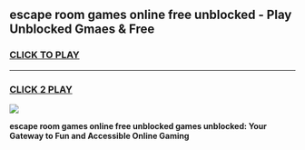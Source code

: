
## escape room games online free unblocked - Play Unblocked Gmaes & Free
<h3>
<a href="https://news.freeplayer.one?title=escape_room_games_online_free_unblocked&ref=16F">CLICK TO PLAY</a></h3>
<hr>

<h3>
<a href="https://news.freeplayer.one?title=escape_room_games_online_free_unblocked&ref=16F">CLICK 2 PLAY</a>
  
</h3>

<a href="https://news.freeplayer.one?title=escape_room_games_online_free_unblocked&ref=16F/"><img src="https://clearcache.store/games.png"></a>


**escape room games online free unblocked games unblocked: Your Gateway to Fun and Accessible Online Gaming**
